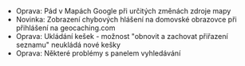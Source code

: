##
- Oprava: Pád v Mapách Google při určitých změnách zdroje mapy
- Novinka: Zobrazení chybových hlášení na domovské obrazovce při přihlášení na geocaching.com
- Oprava: Ukládání kešek - možnost "obnovit a zachovat přiřazení seznamu" neukládá nové kešky
- Oprava: Některé problémy s panelem vyhledávání
